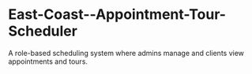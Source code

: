 # East-Coast--Appointment-Tour-Scheduler
A role-based scheduling system where admins manage and clients view appointments and tours.
